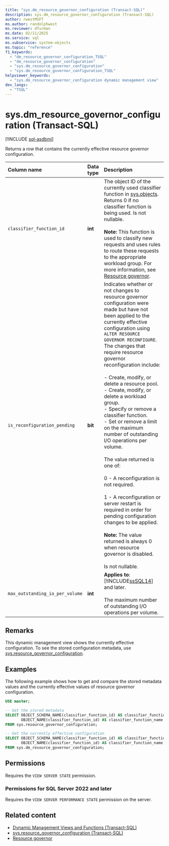 ```yaml
---
title: "sys.dm_resource_governor_configuration (Transact-SQL)"
description: sys.dm_resource_governor_configuration (Transact-SQL)
author: rwestMSFT
ms.author: randolphwest
ms.reviewer: dfurman
ms.date: 02/11/2025
ms.service: sql
ms.subservice: system-objects
ms.topic: "reference"
f1_keywords:
  - "dm_resource_governor_configuration_TSQL"
  - "dm_resource_governor_configuration"
  - "sys.dm_resource_governor_configuration"
  - "sys.dm_resource_governor_configuration_TSQL"
helpviewer_keywords:
  - "sys.dm_resource_governor_configuration dynamic management view"
dev_langs:
  - "TSQL"
---
```


# sys.dm_resource_governor_configuration (Transact-SQL)

[!INCLUDE [sql-asdbmi](../../includes/applies-to-version/sql-asdbmi.md)]

Returns a row that contains the currently effective resource governor configuration.

| Column name | Data type | Description |
|:--|:--|:--|
| `classifier_function_id` | **int** | The object ID of the currently used classifier function in [sys.objects](sys-objects-transact-sql.md). Returns 0 if no classifier function is being used. Is not nullable.<br /><br /> **Note:** This function is used to classify new requests and uses rules to route these requests to the appropriate workload group. For more information, see [Resource governor](../../relational-databases/resource-governor/resource-governor.md). |
| `is_reconfiguration_pending` | **bit** | Indicates whether or not changes to resource governor configuration were made but have not been applied to the currently effective configuration using `ALTER RESOURCE GOVERNOR RECONFIGURE`. The changes that require resource governor reconfiguration include:<br /><br />- Create, modify, or delete a resource pool.<br />- Create, modify, or delete a workload group.<br />- Specify or remove a classifier function.<br />- Set or remove a limit on the maximum number of outstanding I/O operations per volume.<br /><br /> The value returned is one of:<br /><br /> 0 - A reconfiguration is not required.<br /><br /> 1 - A reconfiguration or server restart is required in order for pending configuration changes to be applied.<br /><br /> **Note:** The value returned is always 0 when resource governor is disabled.<br /><br /> Is not nullable. |
| `max_outstanding_io_per_volume` | **int** | **Applies to**: [!INCLUDE[ssSQL14](../../includes/sssql14-md.md)] and later.<br /><br /> The maximum number of outstanding I/O operations per volume. |

## Remarks

This dynamic management view shows the currently effective configuration. To see the stored configuration metadata, use [sys.resource_governor_configuration](../system-catalog-views/sys-resource-governor-configuration-transact-sql.md).

## Examples

The following example shows how to get and compare the stored metadata values and the currently effective values of resource governor configuration.

```sql
USE master;

-- Get the stored metadata
SELECT OBJECT_SCHEMA_NAME(classifier_function_id) AS classifier_function_schema_name,
       OBJECT_NAME(classifier_function_id) AS classifier_function_name
FROM sys.resource_governor_configuration;

-- Get the currently effective configuration
SELECT OBJECT_SCHEMA_NAME(classifier_function_id) AS classifier_function_schema_name,
       OBJECT_NAME(classifier_function_id) AS classifier_function_name
FROM sys.dm_resource_governor_configuration;
```

## Permissions

Requires the `VIEW SERVER STATE` permission.
  
### Permissions for SQL Server 2022 and later

Requires the `VIEW SERVER PERFORMANCE STATE` permission on the server.

## Related content

- [Dynamic Management Views and Functions (Transact-SQL)](system-dynamic-management-views.md)
- [sys.resource_governor_configuration (Transact-SQL)](../../relational-databases/system-catalog-views/sys-resource-governor-configuration-transact-sql.md)
- [Resource governor](../../relational-databases/resource-governor/resource-governor.md)
